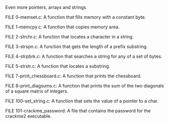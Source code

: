 Even more pointers, arrays and strings

FILE 0-memset.c:  A function that fills memory with a constant byte.

FILE 1-memcpy.c: A function that copies memory area.

FILE 2-strchr.c: A function that locates a character in a string.

FILE 3-strspn.c:  A function that gets the length of a prefix substring.

FILE 4-strpbrk.c: A function that searches a string for any of a set of bytes.

FILE 5-strstr.c: A function that locates a substring.

FILE 7-print_chessboard.c: A function that prints the chessboard.

FILE 8-print_diagsums.c: A function that prints the sum of the two diagonals of a square matrix of integers.

FILE 100-set_string.c: A function that sets the value of a pointer to a char.

FILE 101-crackme_password: A file that contains the password for the crackme2 executable.
